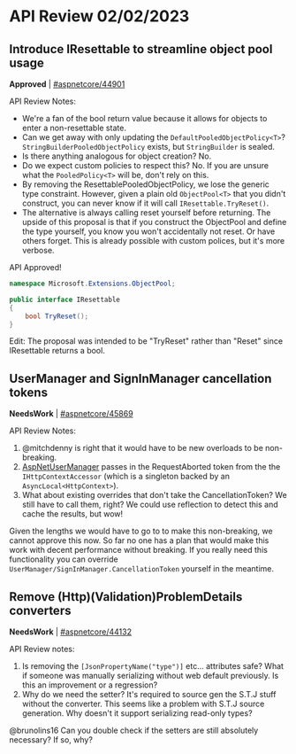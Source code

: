 # API Review 02/02/2023

## Introduce IResettable to streamline object pool usage

**Approved** | [#aspnetcore/44901](https://github.com/dotnet/aspnetcore/issues/44901#issuecomment-1414504236)

API Review Notes:

- We're a fan of the bool return value because it allows for objects to enter a non-resettable state.
- Can we get away with only updating the `DefaultPooledObjectPolicy<T>`? `StringBuilderPooledObjectPolicy` exists, but `StringBuilder` is sealed.
- Is there anything analogous for object creation? No.
- Do we expect custom policies to respect this? No. If you are unsure what the `PooledPolicy<T>` will be, don't rely on this.
- By removing the ResettablePooledObjectPolicy, we lose the generic type constraint. However, given a plain old `ObjectPool<T>` that you didn't construct, you can never know if it will call `IResettable.TryReset()`.
- The alternative is always calling reset yourself before returning. The upside of this proposal is that if you construct the ObjectPool and define the type yourself, you know you won't accidentally not reset. Or have others forget. This is already possible with custom polices, but it's more verbose.

API Approved!

```csharp
namespace Microsoft.Extensions.ObjectPool;

public interface IResettable
{
    bool TryReset();
}
```

Edit: The proposal was intended to be "TryReset" rather than "Reset" since IResettable returns a bool.

## UserManager and SignInManager cancellation tokens

**NeedsWork** | [#aspnetcore/45869](https://github.com/dotnet/aspnetcore/issues/45869#issuecomment-1414513643)

API Review Notes:

1. @mitchdenny is right that it would have to be new overloads to be non-breaking.
2. [AspNetUserManager](https://github.com/dotnet/aspnetcore/blob/797642940abd147e37896151471a83b9f15c5419/src/Identity/Core/src/AspNetUserManager.cs#L42) passes in the RequestAborted token from the the `IHttpContextAccessor` (which is a singleton backed by an `AsyncLocal<HttpContext>`).
3. What about existing overrides that don't take the CancellationToken? We still have to call them, right? We could use reflection to detect this and cache the results, but wow!

Given the lengths we would have to go to to make this non-breaking, we cannot approve this now. So far no one has a plan that would make this work with decent performance without breaking. If you really need this functionality you can override `UserManager/SignInManager.CancellationToken` yourself in the meantime.
## Remove (Http)(Validation)ProblemDetails converters

**NeedsWork** | [#aspnetcore/44132](https://github.com/dotnet/aspnetcore/issues/44132#issuecomment-1414522085)

API Review notes:

1. Is removing the `[JsonPropertyName("type")]` etc... attributes safe? What if someone was manually serializing without web default previously. Is this an improvement or a regression?
2. Why do we need the setter? It's required to source gen the S.T.J stuff without the converter. This seems like a problem with S.T.J source generation. Why doesn't it support serializing read-only types?

@brunolins16 Can you double check if the setters are still absolutely necessary? If so, why?

